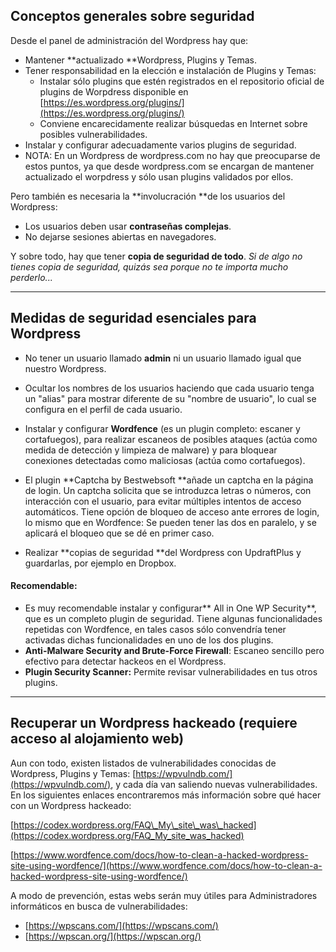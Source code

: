 ## Conceptos generales sobre seguridad

Desde el panel de administración del Wordpress hay que:

* Mantener **actualizado **Wordpress, Plugins y Temas.
* Tener responsabilidad en la elección e instalación de Plugins y Temas:
  * Instalar sólo plugins que estén registrados en el repositorio oficial de plugins de Worpdress disponible en  [https://es.wordpress.org/plugins/](https://es.wordpress.org/plugins/) 
  * Conviene encarecidamente realizar búsquedas en Internet sobre posibles vulnerabilidades.
* Instalar y configurar adecuadamente varios plugins de seguridad.
* NOTA: En un Wordpress de wordpress.com no hay que preocuparse de estos puntos, ya que desde wordpress.com se encargan de mantener actualizado el worpdress y sólo usan plugins validados por ellos.

Pero también es necesaria la **involucración **de los usuarios del Wordpress:

* Los usuarios deben usar **contraseñas complejas**.
* No dejarse sesiones abiertas en navegadores.

Y sobre todo, hay que tener **copia de seguridad de todo**. _Si de algo no tienes copia de seguridad, quizás sea porque no te importa mucho perderlo..._

---

## Medidas de seguridad esenciales para Wordpress

* No tener un usuario llamado **admin** ni un usuario llamado igual que nuestro Wordpress.
* Ocultar los nombres de los usuarios haciendo que cada usuario tenga un "alias" para mostrar diferente de su "nombre de usuario", lo cual se configura en el perfil de cada usuario.
* Instalar y configurar **Wordfence** \(es un plugin completo: escaner y cortafuegos\), para realizar escaneos de posibles ataques \(actúa como medida de detección y limpieza de malware\) y para bloquear conexiones detectadas como maliciosas \(actúa como cortafuegos\).

* El plugin **Captcha by Bestwebsoft **añade un captcha en la página de login. Un captcha solicita que se introduzca letras o números, con interacción con el usuario, para evitar múltiples intentos de acceso automáticos. Tiene opción de bloqueo de acceso ante errores de login, lo mismo que en Wordfence: Se pueden tener las dos en paralelo, y se aplicará el bloqueo que se dé en primer caso.

* Realizar **copias de seguridad **del Wordpress con UpdraftPlus y guardarlas, por ejemplo en Dropbox.

#### Recomendable:

* Es muy recomendable instalar y configurar** All in One WP Security**, que es un completo plugin de seguridad. Tiene algunas funcionalidades repetidas con Wordfence, en tales casos sólo convendría tener activadas dichas funcionalidades en uno de los dos plugins.
* **Anti-Malware Security and Brute-Force Firewall**: Escaneo sencillo pero efectivo para detectar hackeos en el Wordpress.
* **Plugin Security Scanner:** Permite revisar vulnerabilidades en tus otros plugins.

---

## Recuperar un Wordpress hackeado \(requiere acceso al alojamiento web\)

Aun con todo, existen listados de vulnerabilidades conocidas de Wordpress, Plugins y Temas: [https://wpvulndb.com/](https://wpvulndb.com/), y cada día van saliendo nuevas vulnerabilidades. En los siguientes enlaces encontraremos más información sobre qué hacer con un Wordpress hackeado:

[https://codex.wordpress.org/FAQ\_My\_site\_was\_hacked](https://codex.wordpress.org/FAQ_My_site_was_hacked)

[https://www.wordfence.com/docs/how-to-clean-a-hacked-wordpress-site-using-wordfence/](https://www.wordfence.com/docs/how-to-clean-a-hacked-wordpress-site-using-wordfence/)

A modo de prevención, estas webs serán muy útiles para Administradores informáticos en busca de vulnerabilidades:

* [https://wpscans.com/](https://wpscans.com/)
* [https://wpscan.org/](https://wpscan.org/)



